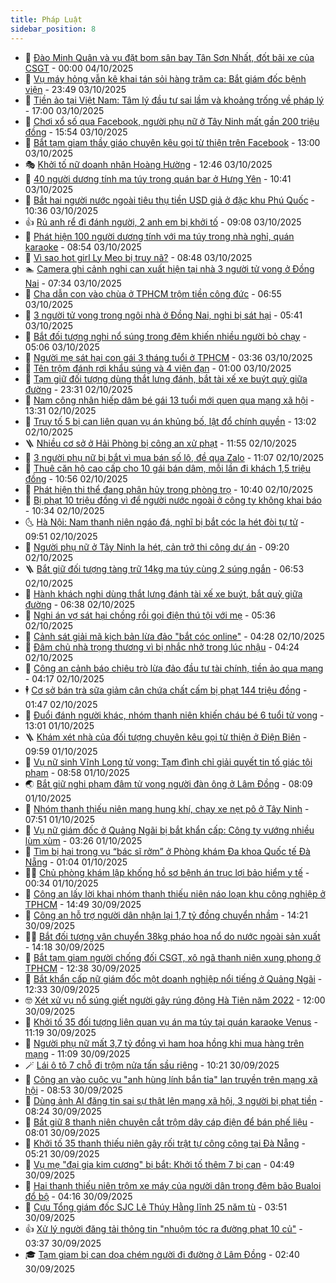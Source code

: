 ```yaml
---
title: Pháp Luật
sidebar_position: 8
---
```


<!-- dantri-phap-luat:START -->
- 🌊 [Đào Minh Quân và vụ đặt bom sân bay Tân Sơn Nhất, đốt bãi xe của CSGT](https://dantri.com.vn/phap-luat/dao-minh-quan-va-vu-dat-bom-san-bay-tan-son-nhat-dot-bai-xe-cua-csgt-20251003175924622.htm) - 00:00 04/10/2025
- 🐲 [Vụ máy hỏng vẫn kê khai tán sỏi hàng trăm ca: Bắt giám đốc bệnh viện](https://dantri.com.vn/phap-luat/vu-may-hong-van-ke-khai-tan-soi-hang-tram-ca-bat-giam-doc-benh-vien-20251004052402759.htm) - 23:49 03/10/2025
- 🌁 [Tiền ảo tại Việt Nam: Tâm lý đầu tư sai lầm và khoảng trống về pháp lý](https://dantri.com.vn/phap-luat/tien-ao-tai-viet-nam-tam-ly-dau-tu-sai-lam-va-khoang-trong-ve-phap-ly-20251003171710677.htm) - 17:00 03/10/2025
- 🎃 [Chơi xổ số qua Facebook, người phụ nữ ở Tây Ninh mất gần 200 triệu đồng](https://dantri.com.vn/phap-luat/choi-xo-so-qua-facebook-nguoi-phu-nu-o-tay-ninh-mat-gan-200-trieu-dong-20251003215152221.htm) - 15:54 03/10/2025
- 🦅 [Bắt tạm giam thầy giáo chuyên kêu gọi từ thiện trên Facebook](https://dantri.com.vn/phap-luat/bat-tam-giam-thay-giao-chuyen-keu-goi-tu-thien-tren-facebook-20251003195045017.htm) - 13:00 03/10/2025
- 🎭 [Khởi tố nữ doanh nhân Hoàng Hường](https://dantri.com.vn/phap-luat/khoi-to-nu-doanh-nhan-hoang-huong-20250520154357450.htm) - 12:46 03/10/2025
- 🤗 [40 người dương tính ma túy trong quán bar ở Hưng Yên](https://dantri.com.vn/phap-luat/40-nguoi-duong-tinh-ma-tuy-trong-quan-bar-o-hung-yen-20251003173121923.htm) - 10:41 03/10/2025
- 🚀 [Bắt hai người nước ngoài tiêu thụ tiền USD giả ở đặc khu Phú Quốc](https://dantri.com.vn/phap-luat/bat-hai-nguoi-nuoc-ngoai-tieu-thu-tien-usd-gia-o-dac-khu-phu-quoc-20251003170419624.htm) - 10:36 03/10/2025
- 👍 [Rủ anh rể đi đánh người, 2 anh em bị khởi tố](https://dantri.com.vn/phap-luat/ru-anh-re-di-danh-nguoi-2-anh-em-bi-khoi-to-20251003152739864.htm) - 09:08 03/10/2025
- 🧐 [Phát hiện 100 người dương tính với ma túy trong nhà nghỉ, quán karaoke](https://dantri.com.vn/phap-luat/phat-hien-100-nguoi-duong-tinh-voi-ma-tuy-trong-nha-nghi-quan-karaoke-20251003153133924.htm) - 08:54 03/10/2025
- 🫶 [Vì sao hot girl Ly Meo bị truy nã?](https://dantri.com.vn/phap-luat/vi-sao-hot-girl-ly-meo-bi-truy-na-20251003152421713.htm) - 08:48 03/10/2025
- 🏊 [Camera ghi cảnh nghi can xuất hiện tại nhà 3 người tử vong ở Đồng Nai](https://dantri.com.vn/phap-luat/camera-ghi-canh-nghi-can-xuat-hien-tai-nha-3-nguoi-tu-vong-o-dong-nai-20251003134153551.htm) - 07:34 03/10/2025
- 🌋 [Cha dẫn con vào chùa ở TPHCM trộm tiền công đức](https://dantri.com.vn/phap-luat/cha-dan-con-vao-chua-o-tphcm-trom-tien-cong-duc-20251003132452276.htm) - 06:55 03/10/2025
- 👹 [3 người tử vong trong ngôi nhà ở Đồng Nai, nghi bị sát hại](https://dantri.com.vn/phap-luat/3-nguoi-tu-vong-trong-ngoi-nha-o-dong-nai-nghi-bi-sat-hai-20251003113953396.htm) - 05:41 03/10/2025
- 🫣 [Bắt đối tượng nghi nổ súng trong đêm khiến nhiều người bỏ chạy](https://dantri.com.vn/phap-luat/bat-doi-tuong-nghi-no-sung-trong-dem-khien-nhieu-nguoi-bo-chay-20251003111844567.htm) - 05:06 03/10/2025
- 🎃 [Người mẹ sát hại con gái 3 tháng tuổi ở TPHCM](https://dantri.com.vn/phap-luat/nguoi-me-sat-hai-con-gai-3-thang-tuoi-o-tphcm-20251003102811209.htm) - 03:36 03/10/2025
- 🌝 [Tên trộm đánh rơi khẩu súng và 4 viên đạn](https://dantri.com.vn/phap-luat/ten-trom-danh-roi-khau-sung-va-4-vien-dan-20251002195748234.htm) - 01:00 03/10/2025
- 🚀 [Tạm giữ đối tượng dùng thắt lưng đánh, bắt tài xế xe buýt quỳ giữa đường](https://dantri.com.vn/phap-luat/tam-giu-doi-tuong-dung-that-lung-danh-bat-tai-xe-xe-buyt-quy-giua-duong-20251002231555868.htm) - 23:31 02/10/2025
- 🥷 [Nam công nhân hiếp dâm bé gái 13 tuổi mới quen qua mạng xã hội](https://dantri.com.vn/phap-luat/nam-cong-nhan-hiep-dam-be-gai-13-tuoi-moi-quen-qua-mang-xa-hoi-20251002201639484.htm) - 13:31 02/10/2025
- 👺 [Truy tố 5 bị can liên quan vụ án khủng bố, lật đổ chính quyền](https://dantri.com.vn/phap-luat/truy-to-5-bi-can-lien-quan-vu-an-khung-bo-lat-do-chinh-quyen-20251002193957349.htm) - 13:02 02/10/2025
- 🪜 [Nhiều cơ sở ở Hải Phòng bị công an xử phạt](https://dantri.com.vn/phap-luat/nhieu-co-so-o-hai-phong-bi-cong-an-xu-phat-20251002181603361.htm) - 11:55 02/10/2025
- 🦄 [3 người phụ nữ bị bắt vì mua bán số lô, đề qua Zalo](https://dantri.com.vn/phap-luat/3-nguoi-phu-nu-bi-bat-vi-mua-ban-so-lo-de-qua-zalo-20251002175045179.htm) - 11:07 02/10/2025
- 🦍 [Thuê căn hộ cao cấp cho 10 gái bán dâm, mỗi lần đi khách 1,5 triệu đồng](https://dantri.com.vn/phap-luat/thue-can-ho-cao-cap-cho-10-gai-ban-dam-moi-lan-di-khach-15-trieu-dong-20251002174349684.htm) - 10:56 02/10/2025
- 🌁 [Phát hiện thi thể đang phân hủy trong phòng trọ](https://dantri.com.vn/phap-luat/phat-hien-thi-the-dang-phan-huy-trong-phong-tro-20251002172458948.htm) - 10:40 02/10/2025
- 💯 [Bị phạt 10 triệu đồng vì để người nước ngoài ở công ty không khai báo](https://dantri.com.vn/phap-luat/bi-phat-10-trieu-dong-vi-de-nguoi-nuoc-ngoai-o-cong-ty-khong-khai-bao-20251002173013095.htm) - 10:34 02/10/2025
- 🌜 [Hà Nội: Nam thanh niên ngáo đá, nghĩ bị bắt cóc la hét đòi tự tử](https://dantri.com.vn/phap-luat/ha-noi-nam-thanh-nien-ngao-da-nghi-bi-bat-coc-la-het-doi-tu-tu-20251002163500225.htm) - 09:51 02/10/2025
- 👹 [Người phụ nữ ở Tây Ninh la hét, cản trở thi công dự án](https://dantri.com.vn/phap-luat/nguoi-phu-nu-o-tay-ninh-la-het-can-tro-thi-cong-du-an-20251002161213475.htm) - 09:20 02/10/2025
- 🪜 [Bắt giữ đối tượng tàng trữ 14kg ma túy cùng 2 súng ngắn](https://dantri.com.vn/phap-luat/bat-giu-doi-tuong-tang-tru-14kg-ma-tuy-cung-2-sung-ngan-20251002133347766.htm) - 06:53 02/10/2025
- 🦩 [Hành khách nghi dùng thắt lưng đánh tài xế xe buýt, bắt quỳ giữa đường](https://dantri.com.vn/phap-luat/hanh-khach-nghi-dung-that-lung-danh-tai-xe-xe-buyt-bat-quy-giua-duong-20251002122852709.htm) - 06:38 02/10/2025
- 💂 [Nghi án vợ sát hại chồng rồi gọi điện thú tội với mẹ](https://dantri.com.vn/phap-luat/nghi-an-vo-sat-hai-chong-roi-goi-dien-thu-toi-voi-me-20251002121028809.htm) - 05:36 02/10/2025
- 💃 [Cảnh sát giải mã kịch bản lừa đảo &quot;bắt cóc online&quot;](https://dantri.com.vn/phap-luat/canh-sat-giai-ma-kich-ban-lua-dao-bat-coc-online-20251002103806238.htm) - 04:28 02/10/2025
- 🧐 [Đâm chủ nhà trọng thương vì bị nhắc nhở trong lúc nhậu](https://dantri.com.vn/phap-luat/dam-chu-nha-trong-thuong-vi-bi-nhac-nho-trong-luc-nhau-20251002110606108.htm) - 04:24 02/10/2025
- 🤗 [Công an cảnh báo chiêu trò lừa đảo đầu tư tài chính, tiền ảo qua mạng](https://dantri.com.vn/phap-luat/cong-an-canh-bao-chieu-tro-lua-dao-dau-tu-tai-chinh-tien-ao-qua-mang-20251002105557388.htm) - 04:17 02/10/2025
- 🕴 [Cơ sở bán trà sữa giảm cân chứa chất cấm bị phạt 144 triệu đồng](https://dantri.com.vn/phap-luat/co-so-ban-tra-sua-giam-can-chua-chat-cam-bi-phat-144-trieu-dong-20251002084433682.htm) - 01:47 02/10/2025
- 🐎 [Đuổi đánh người khác, nhóm thanh niên khiến cháu bé 6 tuổi tử vong](https://dantri.com.vn/phap-luat/duoi-danh-nguoi-khac-nhom-thanh-nien-khien-chau-be-6-tuoi-tu-vong-20251001195258006.htm) - 13:01 01/10/2025
- 🪜 [Khám xét nhà của đối tượng chuyên kêu gọi từ thiện ở Điện Biên](https://dantri.com.vn/phap-luat/kham-xet-nha-cua-doi-tuong-chuyen-keu-goi-tu-thien-o-dien-bien-20251001165525712.htm) - 09:59 01/10/2025
- 🤭 [Vụ nữ sinh Vĩnh Long tử vong: Tạm đình chỉ giải quyết tin tố giác tội phạm](https://dantri.com.vn/phap-luat/vu-nu-sinh-vinh-long-tu-vong-tam-dinh-chi-giai-quyet-tin-to-giac-toi-pham-20251001121431317.htm) - 08:58 01/10/2025
- 🌏 [Bắt giữ nghi phạm đâm tử vong người đàn ông ở Lâm Đồng](https://dantri.com.vn/phap-luat/bat-giu-nghi-pham-dam-tu-vong-nguoi-dan-ong-o-lam-dong-20251001145319176.htm) - 08:09 01/10/2025
- 🎃 [Nhóm thanh thiếu niên mang hung khí, chạy xe nẹt pô ở Tây Ninh](https://dantri.com.vn/phap-luat/nhom-thanh-thieu-nien-mang-hung-khi-chay-xe-net-po-o-tay-ninh-20251001143027052.htm) - 07:51 01/10/2025
- 🗽 [Vụ nữ giám đốc ở Quảng Ngãi bị bắt khẩn cấp: Công ty vướng nhiều lùm xùm](https://dantri.com.vn/phap-luat/vu-nu-giam-doc-o-quang-ngai-bi-bat-khan-cap-cong-ty-vuong-nhieu-lum-xum-20251001094526235.htm) - 03:26 01/10/2025
- 🌁 [Tìm bị hại trong vụ “bác sĩ rởm” ở Phòng khám Đa khoa Quốc tế Đà Nẵng](https://dantri.com.vn/phap-luat/tim-bi-hai-trong-vu-bac-si-rom-o-phong-kham-da-khoa-quoc-te-da-nang-20251001075645850.htm) - 01:04 01/10/2025
- 🧑‍💻 [Chủ phòng khám lập khống hồ sơ bệnh án trục lợi bảo hiểm y tế](https://dantri.com.vn/phap-luat/chu-phong-kham-lap-khong-ho-so-benh-an-truc-loi-bao-hiem-y-te-20251001072227650.htm) - 00:34 01/10/2025
- 🌮 [Công an lấy lời khai nhóm thanh thiếu niên náo loạn khu công nghiệp ở TPHCM](https://dantri.com.vn/phap-luat/cong-an-lay-loi-khai-nhom-thanh-thieu-nien-nao-loan-khu-cong-nghiep-o-tphcm-20250930211755185.htm) - 14:49 30/09/2025
- 🤗 [Công an hỗ trợ người dân nhận lại 1,7 tỷ đồng chuyển nhầm](https://dantri.com.vn/phap-luat/cong-an-ho-tro-nguoi-dan-nhan-lai-17-ty-dong-chuyen-nham-20250930203645654.htm) - 14:21 30/09/2025
- 👨‍🏫 [Bắt đối tượng vận chuyển 38kg pháo hoa nổ do nước ngoài sản xuất](https://dantri.com.vn/phap-luat/bat-doi-tuong-van-chuyen-38kg-phao-hoa-no-do-nuoc-ngoai-san-xuat-20250930202657040.htm) - 14:18 30/09/2025
- 🎉 [Bắt tạm giam người chống đối CSGT, xô ngã thanh niên xung phong ở TPHCM](https://dantri.com.vn/phap-luat/bat-tam-giam-nguoi-chong-doi-csgt-xo-nga-thanh-nien-xung-phong-o-tphcm-20250930192216764.htm) - 12:38 30/09/2025
- 🤗 [Bắt khẩn cấp nữ giám đốc một doanh nghiệp nổi tiếng ở Quảng Ngãi](https://dantri.com.vn/phap-luat/bat-khan-cap-nu-giam-doc-mot-doanh-nghiep-noi-tieng-o-quang-ngai-20250930191626172.htm) - 12:33 30/09/2025
- 🤓 [Xét xử vụ nổ súng giết người gây rúng động Hà Tiên năm 2022](https://dantri.com.vn/phap-luat/xet-xu-vu-no-sung-giet-nguoi-gay-rung-dong-ha-tien-nam-2022-20250930172547038.htm) - 12:00 30/09/2025
- 👹 [Khởi tố 35 đối tượng liên quan vụ án ma túy tại quán karaoke Venus](https://dantri.com.vn/phap-luat/khoi-to-35-doi-tuong-lien-quan-vu-an-ma-tuy-tai-quan-karaoke-venus-20250930173404832.htm) - 11:19 30/09/2025
- 🐘 [Người phụ nữ mất 3,7 tỷ đồng vì ham hoa hồng khi mua hàng trên mạng](https://dantri.com.vn/phap-luat/nguoi-phu-nu-mat-37-ty-dong-vi-ham-hoa-hong-khi-mua-hang-tren-mang-20250930133923338.htm) - 11:09 30/09/2025
- 🪄 [Lái ô tô 7 chỗ đi trộm nửa tấn sầu riêng](https://dantri.com.vn/phap-luat/lai-o-to-7-cho-di-trom-nua-tan-sau-rieng-20250930154404759.htm) - 10:21 30/09/2025
- 💄 [Công an vào cuộc vụ &quot;anh hùng lính bắn tỉa&quot; lan truyền trên mạng xã hội](https://dantri.com.vn/phap-luat/cong-an-vao-cuoc-vu-anh-hung-linh-ban-tia-lan-truyen-tren-mang-xa-hoi-20250930124441477.htm) - 08:53 30/09/2025
- 🐎 [Dùng ảnh AI đăng tin sai sự thật lên mạng xã hội, 3 người bị phạt tiền](https://dantri.com.vn/phap-luat/dung-anh-ai-dang-tin-sai-su-that-len-mang-xa-hoi-3-nguoi-bi-phat-tien-20250930151439196.htm) - 08:24 30/09/2025
- 💯 [Bắt giữ 8 thanh niên chuyên cắt trộm dây cáp điện để bán phế liệu](https://dantri.com.vn/phap-luat/bat-giu-8-thanh-nien-chuyen-cat-trom-day-cap-dien-de-ban-phe-lieu-20250930143356821.htm) - 08:01 30/09/2025
- 💯 [Khởi tố 35 thanh thiếu niên gây rối trật tự công cộng tại Đà Nẵng](https://dantri.com.vn/phap-luat/khoi-to-35-thanh-thieu-nien-gay-roi-trat-tu-cong-cong-tai-da-nang-20250930110728119.htm) - 05:21 30/09/2025
- 🌈 [Vụ mẹ &quot;đại gia kim cương&quot; bị bắt: Khởi tố thêm 7 bị can](https://dantri.com.vn/phap-luat/vu-me-dai-gia-kim-cuong-bi-bat-khoi-to-them-7-bi-can-20250930114328346.htm) - 04:49 30/09/2025
- 🧠 [Hai thanh thiếu niên trộm xe máy của người dân trong đêm bão Bualoi đổ bộ](https://dantri.com.vn/phap-luat/hai-thanh-thieu-nien-trom-xe-may-cua-nguoi-dan-trong-dem-bao-bualoi-do-bo-20250930090753775.htm) - 04:16 30/09/2025
- 🌈 [Cựu Tổng giám đốc SJC Lê Thúy Hằng lĩnh 25 năm tù](https://dantri.com.vn/phap-luat/cuu-tong-giam-doc-sjc-le-thuy-hang-linh-25-nam-tu-20250930103850084.htm) - 03:51 30/09/2025
- 👍 [Xử lý người đăng tải thông tin &quot;nhuộm tóc ra đường phạt 10 củ&quot;](https://dantri.com.vn/phap-luat/xu-ly-nguoi-dang-tai-thong-tin-nhuom-toc-ra-duong-phat-10-cu-20250930100146909.htm) - 03:37 30/09/2025
- 🎓 [Tạm giam bị can dọa chém người đi đường ở Lâm Đồng](https://dantri.com.vn/phap-luat/tam-giam-bi-can-doa-chem-nguoi-di-duong-o-lam-dong-20250930090421312.htm) - 02:40 30/09/2025<!-- dantri-phap-luat:END -->
